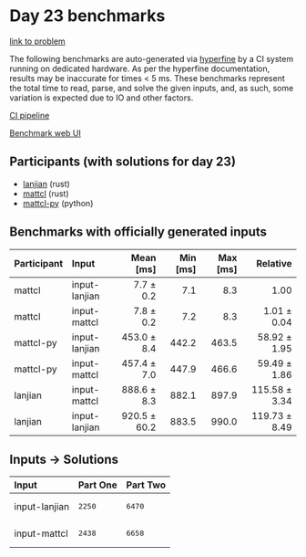 # Day 23 benchmarks

[link to problem](https://adventofcode.com/2023/day/23)

The following benchmarks are auto-generated via
[hyperfine](https://github.com/sharkdp/hyperfine) by a CI system running on
dedicated hardware. As per the hyperfine documentation, results may be
inaccurate for times < 5 ms. These benchmarks represent the total time to read,
parse, and solve the given inputs, and, as such, some variation is expected due
to IO and other factors.

[CI pipeline](http://ci.papercode.net:8080/teams/main/pipelines/aoc2023)

[Benchmark web UI](https://aoc.ancalagon.black)


## Participants (with solutions for day 23)

- [lanjian](https://github.com/lanjian/aoc-2023) (rust)
- [mattcl](https://github.com/mattcl/aoc2023) (rust)
- [mattcl-py](https://github.com/mattcl/aoc2023-py) (python)


## Benchmarks with officially generated inputs

| Participant | Input | Mean [ms] | Min [ms] | Max [ms] | Relative |
|:---|:---|---:|---:|---:|---:|
| mattcl | input-lanjian | 7.7 ± 0.2 | 7.1 | 8.3 | 1.00 |
| mattcl | input-mattcl | 7.8 ± 0.2 | 7.2 | 8.3 | 1.01 ± 0.04 |
| mattcl-py | input-lanjian | 453.0 ± 8.4 | 442.2 | 463.5 | 58.92 ± 1.95 |
| mattcl-py | input-mattcl | 457.4 ± 7.0 | 447.9 | 466.6 | 59.49 ± 1.86 |
| lanjian | input-mattcl | 888.6 ± 8.3 | 882.1 | 897.9 | 115.58 ± 3.34 |
| lanjian | input-lanjian | 920.5 ± 60.2 | 883.5 | 990.0 | 119.73 ± 8.49 |


## Inputs -> Solutions

| Input | Part One | Part Two |
|:---|:---|:---|
|input-lanjian|<pre>2250</pre>|<pre>6470</pre>|
|input-mattcl|<pre>2438</pre>|<pre>6658</pre>|